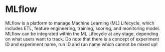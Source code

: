 # MLflow
MLflow is a platform to manage Machine Learning (ML) Lifecycle, which includes ETL, feature engineering, training, scoring, and monitoring model. MLflow can be integrated within the ML Lifecycle at any stage, depending on what users want to track.
Do note that there is a concept of experiment ID and experiment name, run ID and run name which cannot be mixed up!
